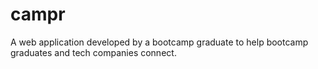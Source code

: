 # campr

A web application developed by a bootcamp graduate to help bootcamp graduates and tech companies connect.